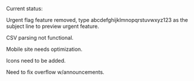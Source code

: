 Current status:

Urgent flag feature removed, type abcdefghijklmnopqrstuvwxyz123 as the subject line to preview urgent feature.

CSV parsing not functional.

Mobile site needs optimization.

Icons need to be added.

Need to fix overflow w/announcements.
